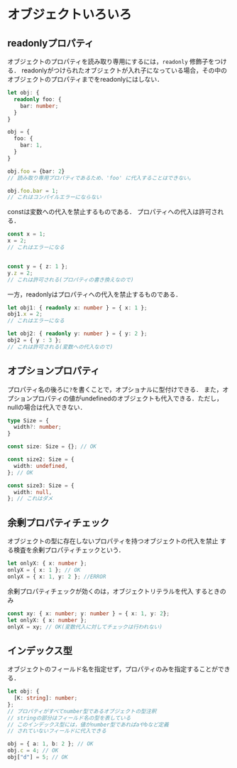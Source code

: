 # オブジェクトいろいろ

## readonlyプロパティ

オブジェクトのプロパティを読み取り専用にするには，`readonly`
修飾子をつける．
readonlyがつけられたオブジェクトが入れ子になっている場合，その中の
オブジェクトのプロパティまでをreadonlyにはしない．

```typescript
let obj: {
  readonly foo: {
    bar: number;
  }
}

obj = {
  foo: {
    bar: 1,
  }
}

obj.foo = {bar: 2}
// 読み取り専用プロパティであるため、'foo' に代入することはできない。

obj.foo.bar = 1;
// これはコンパイルエラーにならない
```

constは変数への代入を禁止するものである．
プロパティへの代入は許可される．

```typescript
const x = 1;
x = 2;
// これはエラーになる


const y = { z: 1 };
y.z = 2;
// これは許可される(プロパティの書き換えなので)
```


一方，readonlyはプロパティへの代入を禁止するものである．

```typescript
let obj1: { readonly x: number } = { x: 1 };
obj1.x = 2;
// これはエラーになる

let obj2: { readonly y: number } = { y: 2 };
obj2 = { y : 3 };
// これは許可される(変数への代入なので)
```

## オプションプロパティ

プロパティ名の後ろに`?`を書くことで，オプショナルに型付けできる．
また，オプションプロパティの値がundefinedのオブジェクトも代入できる．ただし，nullの場合は代入できない．

```typescript
type Size = {
  width?: number;
}

const size: Size = {}; // OK

const size2: Size = {
  width: undefined,
}; // OK

const size3: Size = {
  width: null,
}; // これはダメ
```

## 余剰プロパティチェック

オブジェクトの型に存在しないプロパティを持つオブジェクトの代入を禁止
する検査を余剰プロパティチェックという．

```typescript
let onlyX: { x: number };
onlyX = { x: 1 }; // OK
onlyX = { x: 1, y: 2 }; //ERROR
```

余剰プロパティチェックが効くのは，オブジェクトリテラルを代入
するときのみ

```typescript
const xy: { x: number; y: number } = { x: 1, y: 2};
let onlyX: { x: number };
onlyX = xy; // OK(変数代入に対してチェックは行われない)
```

## インデックス型

オブジェクトのフィールド名を指定せず，プロパティのみを指定することができる．

```typescript
let obj: {
  [K: string]: number;
};
// プロパティがすべてnumber型であるオブジェクトの型注釈
// stringの部分はフィールド名の型を表している
// このインデックス型には，値がnumber型であればaやbなど定義
// されていないフィールドに代入できる

obj = { a: 1, b: 2 }; // OK
obj.c = 4; // OK
obj["d"] = 5; // OK
```